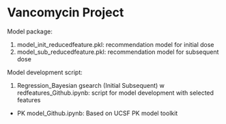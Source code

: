 # Vancomycin Project

Model package:
1. model_init_reducedfeature.pkl: recommendation model for initial dose
2. model_sub_reducedfeature.pkl: recommendation model for subsequent dose

Model development script:
1. Regression_Bayesian gsearch (Initial Subsequent) w redfeatures_Github.ipynb: script for model development with selected features

* PK model_Github.ipynb: Based on UCSF PK model toolkit
